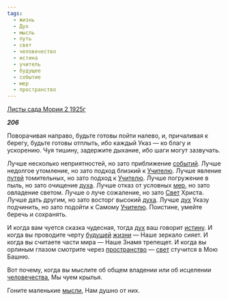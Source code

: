 ```yaml
---
tags:
  - жизнь
  - Дух
  - мысль
  - путь
  - свет
  - человечество
  - истина
  - учитель
  - будущее
  - событие
  - мер
  - пространство
---
```

[Листы сада Мории 2 1925г](https://127.0.0.1:4002/agni/1925)

___206___

Поворачивая направо, будьте готовы пойти налево, и, причаливая к берегу, будьте готовы отплыть, ибо каждый Указ — ко благу и ускорению. Чуя тишину, задержите дыхание, ибо шаги могут зазвучать.   

Лучше несколько неприятностей, но зато приближение [событий](../../../tags/#событие). Лучше недолгое утомление, но зато подход близкий к [Учителю](../../../tags/#учитель). Лучше явление [путей](../../../tags/#путь) томительных, но зато подход к [Учителю](../../../tags/#учитель). Лучше погружение в пыль, но зато очищение [духа](../../../tags/#Дух). Лучше отказ от условных [мер](../../../tags/#мер), но зато овладение светом. Лучше о луче сожаление, но зато [Свет](../../../tags/#свет) Христа. Лучше дать другим, но зато восторг высокий [духа](../../../tags/#Дух). Лучше [дух](../../../tags/#Дух) Указу подчинить, но зато подойти к Самому [Учителю](../../../tags/#учитель). Поистине, умейте беречь и сохранять.   

И когда вам чуется сказка чудесная, тогда [дух](../../../tags/#Дух) ваш говорит [истину](../../../tags/#истина). И когда вы проводите черту [будущей](../../../tags/#будущее) [жизни](../../../tags/#жизнь) — Наше зеркало сияет. И когда вы считаете части мира — Наше Знамя трепещет. И когда вы орлиным глазом смотрите через [пространство](../../../tags/#пространство) — [свет](../../../tags/#свет) стучится в Мою Башню.   

Вот почему, когда вы мыслите об общем владении или об исцелении [человечества](../../../tags/#человечество), Мы чуем крылья.   

Гоните маленькие [мысли](../../../tags/#мысль), Нам душно от них.   

